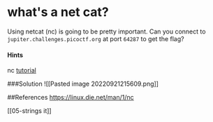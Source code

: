 # what's a net cat?
Using netcat (nc) is going to be pretty important. Can you connect to `jupiter.challenges.picoctf.org` at port `64287` to get the flag?

#### Hints
nc [tutorial](https://linux.die.net/man/1/nc)

###Solution
![[Pasted image 20220921215609.png]]


##References
https://linux.die.net/man/1/nc

[[05-strings it]]
